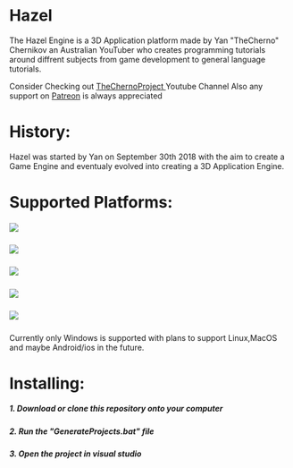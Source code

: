 # Hazel
The Hazel Engine is a 3D Application platform made by Yan "TheCherno" Chernikov an Australian YouTuber who creates programming tutorials around diffrent subjects from game development to general language tutorials.

Consider Checking out [TheChernoProject ](https://www.youtube.com/user/TheChernoProject) Youtube Channel
Also any support on [Patreon](https://www.patreon.com/thecherno) is always appreciated

# History:
Hazel was started by Yan on September 30th 2018 with the aim to create a Game Engine and eventualy evolved into creating a 3D Application Engine.

# Supported Platforms:
##### ![](https://img.shields.io/badge/Windows-Supported-green.svg)
##### ![](https://img.shields.io/badge/Linux-Not%20Supported-red.svg)
##### ![](https://img.shields.io/badge/MacOS-Not%20Supported-red.svg)
##### ![](https://img.shields.io/badge/Android-Not%20Supported-red.svg)
##### ![](https://img.shields.io/badge/IOS-Not%20Supported-red.svg)

Currently only Windows is supported with plans to support Linux,MacOS and maybe Android/ios in the future.

# Installing:
##### 1. Download or clone this repository onto your computer
##### 2. Run the "GenerateProjects.bat" file
##### 3. Open the project in visual studio
